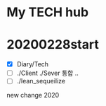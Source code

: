 My TECH hub 
===========

# 20200228start

- [X] Diary/Tech 
- [ ] ./Client ./Sever 통합 .. 
- [ ] ./lean_sequeilize 

new change 2020
